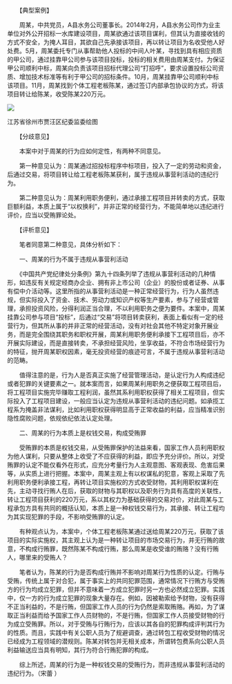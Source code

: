 　　【典型案例】

　　周某，中共党员，A县水务公司董事长。2014年2月，A县水务公司作为业主单位对外公开招标一水库建设项目，周某欲通过该项目谋利，但其认为直接收钱的方式不安全，为掩人耳目，其欲自己先承接该项目，再以转让项目为名收受他人好处费。5月，周某委托专门从事帮助他人投标的中间人叶某，寻找到具有相应资质的甲公司，通过挂靠甲公司参与该项目投标，投标的相关费用由周某支付。为保证甲公司顺利中标，周某向负责该项目招标代理公司“打招呼”，要求设置投标公司资质、增加技术标准等有利于甲公司的招标条件。10月，周某挂靠甲公司顺利中标该项目。11月，周某找到个体工程老板陈某，通过签订内部承包协议的方式，将该项目转让给陈某，收受陈某220万元。

![](https://www.ccdi.gov.cn/hdjln/ywtt/202301/W020230116628476684479.jpeg)

江苏省徐州市贾汪区纪委监委绘图

　　【分歧意见】

　　本案中对于周某的行为应如何定性，有两种不同意见。

　　第一种意见认为：周某通过招投标程序中标项目，投入了一定的劳动和资金，后通过交易，将项目转让给工程老板陈某获利，属于违规从事营利活动的违纪行为。

　　第二种意见认为：周某利用职务便利，通过承接工程项目并转卖的方式，获取巨额利益，本质上属于“以权换利”，并非正常的经营行为，不能简单地以违纪进行评价，应当以受贿罪论处。

　　【评析意见】

　　笔者同意第二种意见，具体分析如下：

　　一、周某的行为不属于违规从事营利活动

　　《中国共产党纪律处分条例》第九十四条列举了违规从事营利活动的几种情形，如违反有关规定经商办企业、拥有非上市公司（企业）的股份或者证券、从事有偿中介活动等。这里所指的从事营利活动是一种正常经营行为，行为人虽然违规，但实际投入了资金、技术、劳动力或知识产权等生产要素，参与了经营或管理，承担投资风险，分得利润正当合理，不以利用职务之便为要件。本案中，周某挂靠公司参与项目“投标”，后通过“交易”将项目转卖获利，表面上看似有一定的经营行为，但其所从事的并非正常的经营活动，没有对社会其他不特定对象开展业务，而是完全围绕其职务和职权开展，周某利用职务便利承接下工程项目后，亦不开展实际建设，而是直接转卖，不承担经营风险，坐享收益，不符合市场经营行为的特征，抛开周某职权因素，毫无投资经营的痕迹可言，不属于违规从事营利活动的范畴。

　　值得注意的是，行为人是否真正实施了经营管理活动，是认定行为人构成违纪或者犯罪的关键要素之一。就本案而言，如果周某利用职务之便获取工程项目后，将工程项目实施完毕赚取工程利润，虽然其系利用职权获得了相关工程项目，但实际投入了工程项目建设，一般应当认定为违规从事营利活动的违纪问题。如承揽工程系为掩盖非法谋利，比如利用职权获得明显高于正常收益的利益，应当精准识别隐性腐败问题，依规依纪依法认定处理。

　　二、周某的行为本质上是权钱交易，构成受贿罪

　　受贿罪的本质是权钱交易，从受贿罪保护的法益来看，国家工作人员利用职权为他人谋利，只要从整体上收受了不应获得的利益，即应予充分评价。所以，对受贿罪的认定不能仅看外在形式，应充分考量行为人主观意图、客观表现、危害后果等，从实质上进行把握。本案中，周某主观上有以权谋私的犯意，客观上采取了先利用职务便利承接工程，再转让项目实施权的方式收受财物，其利用职权谋利在先，主动寻找行贿人在后，获取的财物与其职权以及职务行为具有高度的关联性，转让工程项目获利的220万元，系以其权力为基础获得的交易对价，对此周某与工程承包方具有共同的概括认知，本质上是一种权钱交易行为，其承接、转让工程均为其实现犯罪的手段，不影响受贿罪的认定。

　　有种观点认为，本案中，个体工程老板陈某通过送给周某220万元，获取了该项目的实际实施权，其主观上认为是一种转让项目的市场交易行为，并无行贿的故意，不构成行贿罪，既然陈某不构成行贿，那么周某是收受谁的贿赂？没有行贿人，哪里来的受贿人？

　　笔者认为，陈某的行为是否构成行贿并不影响对周某行为性质的认定。行贿与受贿，传统上属于对合犯，属于事实上的共同犯罪范围，通常情况下行贿方与受贿方的行为均成立犯罪，但并不意味着一方成立犯罪时另一方也必然成立犯罪。实践中，仅一方的行为成立犯罪的现象大量存在。例如，因被勒索给予财物，没有获得不正当利益的，不是行贿，但国家工作人员的行为仍然是索取贿赂。再如，为了谋取正当利益而给予国家工作人员财物的，不是行贿，但国家工作人员接受财物的行为成立受贿罪。所以，对于受贿与行贿行为，应该以其各自的犯罪构成评判其行为的性质。而且，实践中有关公职人员为了规避调查，通过转包工程收受财物的情况已经成为工程领域的潜规则。陈某对转包并无相关成本，所谓转包费系向公职人员利益输送应当具有明知，其行为符合行贿犯罪的构成。

　　综上所述，周某的行为是一种权钱交易的受贿行为，而非违规从事营利活动的违纪行为。（宋蕾 ）